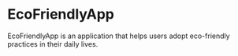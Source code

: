 # EcoFriendlyApp
EcoFriendlyApp is an application that helps users adopt eco-friendly practices in their daily lives. 
